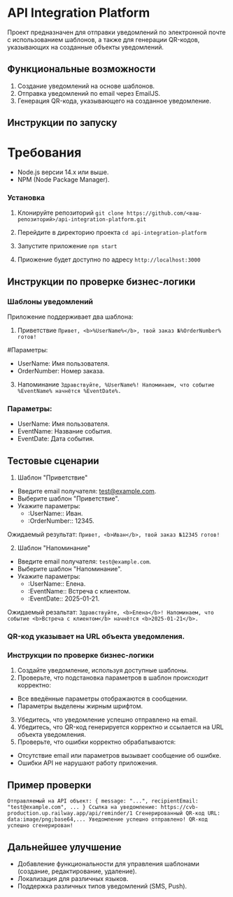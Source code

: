 # API Integration Platform

Проект предназначен для отправки уведомлений по электронной почте с использованием шаблонов, а также для генерации QR-кодов, указывающих на созданные объекты уведомлений.

## Функциональные возможности
1. Создание уведомлений на основе шаблонов.
2. Отправка уведомлений по email через EmailJS.
3. Генерация QR-кода, указывающего на созданное уведомление.

## Инструкции по запуску
# Требования
* Node.js версии 14.x или выше.
* NPM (Node Package Manager).

### Установка

1. Клонируйте репозиторий
`git clone https://github.com/<ваш-репозиторий>/api-integration-platform.git`

3. Перейдите в директорию проекта
`cd api-integration-platform`

4. Запустите приложение
`npm start`

5. Приожение будет доступно по адресу `http://localhost:3000`

## Инструкции по проверке бизнес-логики

### Шаблоны уведомлений

Приложение поддерживает два шаблона:
1. Приветствие
`Привет, <b>%UserName%</b>, твой заказ №%OrderNumber% готов!`

#Параметры:
* UserName: Имя пользователя.
* OrderNumber: Номер заказа.

3. Напоминание
`Здравствуйте, %UserName%! Напоминаем, что событие %EventName% начнётся %EventDate%.`

### Параметры:
* UserName: Имя пользователя.
* EventName: Название события.
* EventDate: Дата события.

## Тестовые сценарии

1. Шаблон "Приветствие"

* Введите email получателя: test@example.com.
* Выберите шаблон "Приветствие".
* Укажите параметры:
  * :UserName:: Иван.
  * :OrderNumber:: 12345.

Ожидаемый результат:
`Привет, <b>Иван</b>, твой заказ №12345 готов!`

2. Шаблон "Напоминание"

* Введите email получателя: `test@example.com`.
* Выберите шаблон "Напоминание".
* Укажите параметры:
  * :UserName:: Елена.
  * :EventName:: Встреча с клиентом.
  * :EventDate:: 2025-01-21.

Ожидаемый резальтат:
`Здравствуйте, <b>Елена</b>! Напоминаем, что событие <b>Встреча с клиентом</b> начнётся <b>2025-01-21</b>.`

### QR-код указывает на URL объекта уведомления.


### Инструкции по проверке бизнес-логики

1. Создайте уведомление, используя доступные шаблоны.
2. Проверьте, что подстановка параметров в шаблон происходит корректно:
  * Все введённые параметры отображаются в сообщении.
  * Параметры выделены жирным шрифтом.
3. Убедитесь, что уведомление успешно отправлено на email.
4. Убедитесь, что QR-код генерируется корректно и ссылается на URL объекта уведомления.
5. Проверьте, что ошибки корректно обрабатываются:
  * Отсутствие email или параметров вызывает сообщение об ошибке.
  * Ошибки API не нарушают работу приложения.

## Пример проверки
`Отправляемый на API объект: { message: "...", recipientEmail: "test@example.com", ... }
Ссылка на уведомление: https://cvb-production.up.railway.app/api/reminder/1
Сгенерированный QR-код URL: data:image/png;base64,...
Уведомление успешно отправлено!
QR-код успешно сгенерирован!
`

## Дальнейшее улучшение
* Добавление функциональности для управления шаблонами (создание, редактирование, удаление).
* Локализация для различных языков.
* Поддержка различных типов уведомлений (SMS, Push).

